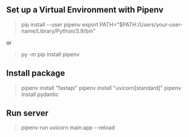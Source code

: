 ## Set up a Virtual Environment with Pipenv

> pip install --user pipenv
> export PATH="$PATH:/Users/your-user-name/Library/Python/3.9/bin"

or

> py -m pip install pipenv

## Install package

> pipenv install "fastapi"
> pipenv install "uvicorn[standard]"
> pipenv install pydantic

## Run server

> pipenv run uvicorn main:app --reload
